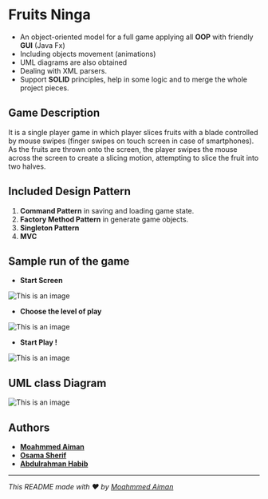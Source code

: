 # Fruits Ninga
- An object-oriented model for a full game applying all **OOP** with friendly **GUI** (Java Fx) 
- Including objects movement (animations)
- UML diagrams are also obtained
- Dealing with XML parsers.
- Support **SOLID** principles, help in some logic and to merge the whole project pieces.

## Game Description
It is a single player game in which player slices fruits with a blade controlled by mouse swipes (finger swipes on touch screen in case of smartphones). As the fruits are thrown onto the screen, the player swipes the mouse across the screen to create a slicing motion, attempting to slice the fruit into two halves.

## Included Design Pattern 
1. **Command Pattern** in saving and loading game state.
2. **Factory Method Pattern** in generate game objects.
3. **Singleton Pattern**
4. **MVC**

## Sample run of the game
- **Start Screen**

 ![This is an image](https://github.com/osamasherif22/FruitsNinga/blob/master/game-pics/1.PNG) 
 
- **Choose the level of play**

 ![This is an image](https://github.com/osamasherif22/FruitsNinga/blob/master/game-pics/2.PNG) 
 
- **Start Play !**

 ![This is an image](https://github.com/osamasherif22/FruitsNinga/blob/master/game-pics/3.PNG) 

## UML class Diagram 
 ![This is an image](https://github.com/osamasherif22/FruitsNinga/blob/master/FN%20UML%20DIAGRAM.png)
## Authors
- **[Moahmmed Aiman](https://github.com/MohammedAimanHESSin)**
- **[Osama Sherif](https://github.com/kevinwairi)**
- **[Abdulrahman Habib](https://github.com/habiib1999)**

---
_This README made with ❤️ by [Moahmmed Aiman](https://github.com/MohammedAimanHESSin)_
